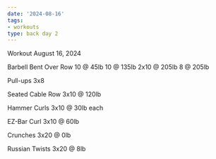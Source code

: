 ```yaml
---
date: '2024-08-16'
tags:
- workouts
type: back day 2
---
```


Workout August 16, 2024

Barbell Bent Over Row
10 @ 45lb
10 @ 135lb
2x10 @ 205lb
8 @ 205lb

Pull-ups
3x8

Seated Cable Row
3x10 @ 120lb

Hammer Curls
3x10 @ 30lb each

EZ-Bar Curl
3x10 @ 60lb

Crunches
3x20 @ 0lb

Russian Twists
3x20 @ 8lb
